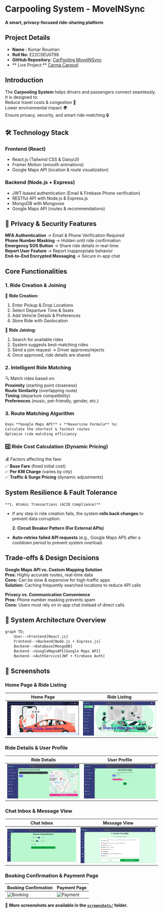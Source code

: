 # Carpooling System - MoveINSync

**A smart, privacy-focused ride-sharing platform**

## Project Details

- **Name :** Kumar Roushan
- **Roll No:** E22CSEU0798
- **GitHub Repository:** [CarPooling MoveINSync](https://github.com/KumarRoushan9234/car_polling_MoveINSync)
- ** Live Project:** [Carma Carpool](https://carma-carpool.vercel.app/)

## Introduction

The **Carpooling System** helps drivers and passengers connect seamlessly. It is designed to:  
 Reduce travel costs & congestion 🚦  
 Lower environmental impact 🌍  
 Ensure privacy, security, and smart ride-matching 🔒

## 🛠 Technology Stack

### Frontend (React)

- React.js (Tailwind CSS & DaisyUI)
- Framer Motion (smooth animations)
- Google Maps API (location & route visualization)

### Backend (Node.js + Express)

- JWT-based authentication (Email & Firebase Phone verification)
- RESTful API with Node.js & Express.js
- MongoDB with Mongoose
- Google Maps API (routes & recommendations)

## 🔐 Privacy & Security Features

**MFA Authentication** → Email & Phone Verification Required  
**Phone Number Masking** → Hidden until ride confirmation  
**Emergency SOS Button** → Share ride details in real-time  
**Report User Feature** → Report inappropriate behavior  
**End-to-End Encrypted Messaging** → Secure in-app chat

## Core Functionalities

### 1️. Ride Creation & Joining

🔹 **Ride Creation:**

1. Enter Pickup & Drop Locations
2. Select Departure Time & Seats
3. Add Vehicle Details & Preferences
4. Store Ride with Geolocation

🔹 **Ride Joining:**

1. Search for available rides
2. System suggests best-matching rides
3. Send a join request → Driver approves/rejects
4. Once approved, ride details are shared

### 2️. Intelligent Ride Matching

🔍 Match rides based on:  
 **Proximity** (starting point closeness)  
 **Route Similarity** (overlapping route)  
 **Timing** (departure compatibility)  
 **Preferences** (music, pet-friendly, gender, etc.)

### 3. Route Matching Algorithm

    Uses **Google Maps API** + **Haversine Formula** to:
    Calculate the shortest & fastest routes
    Optimize ride matching efficiency

### 4️⃣ Ride Cost Calculation (Dynamic Pricing)

💰 Factors affecting the fare:  
✅ **Base Fare** (fixed initial cost)  
✅ **Per KM Charge** (varies by city)  
✅ **Traffic & Surge Pricing** (dynamic adjustments)

## System Resilience & Fault Tolerance

    **1. Atomic Transactions (ACID Compliance)**

- If any step in ride creation fails, the system **rolls back changes** to prevent data corruption.

  **2. Circuit Breaker Pattern (For External APIs)**

- **Auto-retries failed API requests** (e.g., Google Maps API) after a cooldown period to prevent system overload.

## Trade-offs & Design Decisions

**Google Maps API vs. Custom Mapping Solution**  
**Pros:** Highly accurate routes, real-time data  
**Cons:** Can be slow & expensive for high-traffic apps  
**Solution:** Caching frequently searched locations to reduce API calls

**Privacy vs. Communication Convenience**  
**Pros:** Phone number masking prevents spam  
**Cons:** Users must rely on in-app chat instead of direct calls

## 📐 System Architecture Overview

```mermaid
graph TD;
    User-->Frontend[React.js]
    Frontend-->Backend[Node.js + Express.js]
    Backend-->Database[MongoDB]
    Backend-->GoogleMapsAPI[Google Maps API]
    Backend-->AuthService[JWT + Firebase Auth]

```

## 📸 Screenshots

### Home Page & Ride Listing

| Home Page                                                 | Ride Listing                                                      |
| --------------------------------------------------------- | ----------------------------------------------------------------- |
| ![Home](screenshots/Screenshot%202025-03-23%20081148.png) | ![Ride Listing](screenshots/Screenshot%202025-03-23%20145338.png) |

### Ride Details & User Profile

| Ride Details                                                      | User Profile                                                      |
| ----------------------------------------------------------------- | ----------------------------------------------------------------- |
| ![Ride Details](screenshots/Screenshot%202025-03-23%20145357.png) | ![User Profile](screenshots/Screenshot%202025-03-23%20145425.png) |

### Chat Inbox & Message View

| Chat Inbox                                                      | Message View                                                      |
| --------------------------------------------------------------- | ----------------------------------------------------------------- |
| ![Chat Inbox](screenshots/Screenshot%202025-03-23%20145437.png) | ![Message View](screenshots/Screenshot%202025-03-23%20145452.png) |

### Booking Confirmation & Payment Page

| Booking Confirmation                                         | Payment Page                                                 |
| ------------------------------------------------------------ | ------------------------------------------------------------ |
| ![Booking](screenshots/Screenshot%202025-03-23%20145504.png) | ![Payment](screenshots/Screenshot%202025-03-23%20145522.png) |

📌 **More screenshots are available in the [`screenshots/`](screenshots/) folder.**
